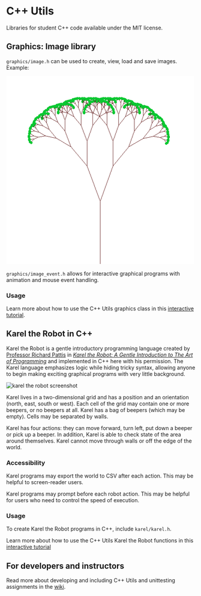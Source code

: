 # C++ Utils

Libraries for student C++ code available under the MIT license.

## Graphics: Image library

``graphics/image.h`` can be used to create, view, load and save images. Example:

![example fractal tree](graphics/test/example_fractal_tree.png)

``graphics/image_event.h`` allows for interactive graphical programs with animation and mouse event handling.

### Usage

Learn more about how to use the C++ Utils graphics class in this [interactive tutorial](https://lab.cs50.io/ILXL-guides/intro-to-graphics).

## Karel the Robot in C++

Karel the Robot is a gentle introductory programming language created by [Professor Richard Pattis](https://www.ics.uci.edu/~pattis/) in [*Karel the Robot: A Gentle Introduction to The Art of Programming*](https://www.google.com/books/edition/_/ghcZAQAAIAAJ?hl=en&gbpv=1) and implemented in C++ here with his permission. The Karel language emphasizes logic while hiding tricky syntax, allowing anyone to begin making exciting graphical programs with very little background.

![karel the robot screenshot](karel/src/test/karel.png)

Karel lives in a two-dimensional grid and has a position and an orientation (north, east, south or west). Each cell of the grid may contain one or more beepers, or no beepers at all. Karel has a bag of beepers (which may be empty). Cells may be separated by walls.

Karel has four actions: they can move forward, turn left, put down a beeper or pick up a beeper. In addition, Karel is able to check state of the area around themselves. Karel cannot move through walls or off the edge of the world.

### Accessibility

Karel programs may export the world to CSV after each action. This may be helpful to screen-reader users.

Karel programs may prompt before each robot action. This may be helpful for users who need to control the speed of execution.

### Usage

To create Karel the Robot programs in C++, include ``karel/karel.h``.

Learn more about how to use the C++ Utils Karel the Robot functions in this [interactive tutorial](https://lab.cs50.io/ILXL-guides/intro-to-karel)

## For developers and instructors

Read more about developing and including C++ Utils and unittesting assignments in the [wiki](https://github.com/ILXL/cpputils/wiki).

